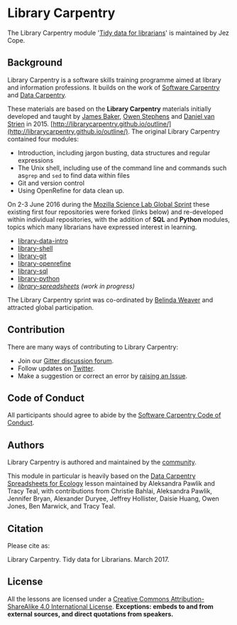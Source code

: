 # Library Carpentry

The Library Carpentry module '[Tidy data for librarians](http://jezcope.github.io/library-spreadsheets/)' is maintained by Jez Cope.

## Background

Library Carpentry is a software skills training programme aimed at library and information professions. It builds on the work of [Software Carpentry](http://software-carpentry.org/) and [Data Carpentry](http://www.datacarpentry.org/).

These materials are based on the **Library Carpentry** materials initially developed and taught by [James Baker](https://github.com/drjwbaker), [Owen Stephens](https://github.com/ostephens) and [Daniel van Strien](https://github.com/davanstrien) in 2015.
[http://librarycarpentry.github.io/outline/](http://librarycarpentry.github.io/outline/). The original Library Carpentry contained four modules:

- Introduction, including jargon busting, data structures and regular expressions
- The Unix shell, including use of the command line and commands such as`grep` and `sed` to find data within files
- Git and version control
- Using OpenRefine for data clean up.

On 2-3 June 2016 during the [Mozilla Science Lab Global Sprint](https://science.mozilla.org/programs/events/global-sprint-2016) these existing first four repositories were forked (links below) and re-developed within individual repositories, with the addition of  **SQL** and **Python** modules, topics which many librarians have expressed interest in learning.

- [library-data-intro](https://github.com/data-lessons/library-data-intro)
- [library-shell](https://github.com/data-lessons/library-shell)
- [library-git](https://github.com/data-lessons/library-git)
- [library-openrefine](https://github.com/data-lessons/library-openrefine)
- [library-sql](https://github.com/data-lessons/library-sql)
- [library-python](https://github.com/data-lessons/library-python)
- *[library-spreadsheets](https://github.com/jezcope/library-spreadsheets) (work in progress)*

The Library Carpentry sprint was co-ordinated by [Belinda Weaver](https://github.com/weaverbel) and attracted global participation.

## Contribution

There are many ways of contributing to Library Carpentry:

- Join our [Gitter discussion forum](https://gitter.im/weaverbel/LibraryCarpentry).
- Follow updates on [Twitter](https://twitter.com/search?f=tweets&vertical=default&q=%23librarycarpentry&src=typd).
- Make a suggestion or correct an error by [raising an Issue](https://github.com/data-lessons/library-openrefine/issues).

## Code of Conduct

All participants should agree to abide by the [Software Carpentry Code of Conduct](http://software-carpentry.org/conduct/).

## Authors

Library Carpentry is authored and maintained by the [community](https://github.com/jezcope/library-spreadsheets/network/members).

This module in particular is heavily based on the [Data Carpentry Spreadsheets for Ecology](http://www.datacarpentry.org/spreadsheet-ecology-lesson/) lesson maintained by Aleksandra Pawlik and Tracy Teal, with contributions from Christie Bahlai, Aleksandra Pawlik, Jennifer Bryan, Alexander Duryee, Jeffrey Hollister, Daisie Huang, Owen Jones, Ben Marwick, and Tracy Teal.

## Citation

Please cite as:

Library Carpentry. Tidy data for Librarians. March 2017. <URL to be confirmed>

## License

All the lessons are licensed under a [Creative Commons Attribution-ShareAlike 4.0 International License](http://creativecommons.org/licenses/by-sa/4.0/). **Exceptions: embeds to and from external sources, and direct quotations from speakers.**
